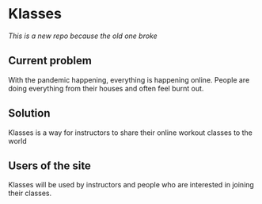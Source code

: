 # Klasses

<i> This is a new repo because the old one broke </i>

## Current problem

With the pandemic happening, everything is happening online. People are doing everything from their houses and often feel burnt out.

## Solution

Klasses is a way for instructors to share their online workout classes to the world

## Users of the site

Klasses will be used by instructors and people who are interested in joining their classes.
